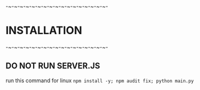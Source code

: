 -~-~-~-~-~-~-~-~-~-~-~-~-~-~-~-~-~-
#     INSTALLATION
-~-~-~-~-~-~-~-~-~-~-~-~-~-~-~-~-~-

## DO NOT RUN SERVER.JS

run this command for linux `npm install -y; npm audit fix; python main.py`
